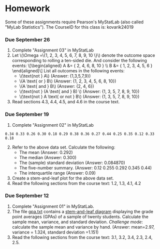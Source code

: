 # Homework

Some of these assignments require Pearson's MyStatLab (also called "MyLab
Statistics"). The CourseID for this class is: kovarik24019

### Due September 26

1. Complete "Assignment 03" in MyStatLab
2. Let \\(\Omega =\\{1, 2, 3, 4, 5, 6, 7, 8, 9, 10 \\}\\) denote the
   outcome space corresponding to rolling a ten-sided die. And consider
   the following events:
   \\[\begin{aligned}
   A &= \{ 2, 4, 6, 8, 10   \} \\\\
   B &= \{ 1, 2, 3, 4, 5, 6 \}
   \end{aligned}\\]
   List all outcomes in the following events:
   - \\(\text{not } A\\) (Answer: <span class = "spoiler">{1,3,5,7,9}</span>)
   - \\(A \text{ or } B\\)  (Answer: <span class = "spoiler">{1, 2, 3, 4, 5, 6, 8, 10}</span>)
   - \\(A \text{ and } B\\)  (Answer: <span class = "spoiler">{2, 4, 6}</span>)
   - \\(\text{not } (A \text{ and } B) \\)  (Answer: <span class = "spoiler">{1, 3, 5, 7, 8, 9, 10}</span>)
   - \\(\text{not } A \text{ or not } B\\) (Answer: <span class = "spoiler">{1, 3, 5, 7, 8, 9, 10}</span>)
3. Read sections 4.3, 4.4, 4.5, and 4.6 in the course text.

### Due September 19

1. Complete "Assignment 02" in MyStatLab

```
0.34 0.33 0.26 0.30 0.18 0.29 0.38 0.36 0.27 0.44 0.25 0.35 0.12 0.33 0.18
```
2. Refer to the above data set. Calculate the following:
    - The mean (Answer: <span class="spoiler">0.292</span>)
    - The median (Answer: <span class="spoiler">0.300</span>)
    - The (sample) standard deviation (Answer: <span class="spoiler">0.084870</span>)
    - The five-number summary. (Answer: <span class="spoiler">0.12 0.255 0.292 0.345 0.44</span>)
    - The interquartile range (Answer: <span class="spoiler">0.09</span>)
3. Create a stem-and-leaf plot for the above data set.
4. Read the following sections from the course text: 1.2, 1.3, 4.1, 4.2

### Due September 12

1. Complete "Assignment 01" in MyStatLab.
2. The file [gpa.txt](static/gpa.txt) contains a
   [stem-and-leaf diagram][sl] displaying the grade point
   averages (GPAs) of a sample of twenty students. Calculate
   the sample mean, variance, and standard deviation.
  *Challenge mode*: calculate the sample mean and variance
  by hand. (Answer: <span class="spoiler">mean=2.97, variance =
  1.324, standard deviation =1.151</span>)
3. Read the following sections from the course text: 3.1, 3.2, 3.4,
   2.3, 2.4, 2.5.

[sl]: https://en.wikipedia.org/wiki/Stem-and-leaf_display

